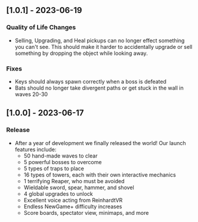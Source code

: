 ## [1.0.1] - 2023-06-19

### Quality of Life Changes
-  Selling, Upgrading, and Heal pickups can no longer effect something you can't see. This should make it harder to accidentally upgrade or sell something by dropping the object while looking away.

### Fixes
- Keys should always spawn correctly when a boss is defeated
- Bats should no longer take divergent paths or get stuck in the wall in waves 20-30

## [1.0.0] - 2023-06-17

### Release
- After a year of development we finally released the world! Our launch features include:
  - 50 hand-made waves to clear
  - 5 powerful bosses to overcome
  - 5 types of traps to place
  - 16 types of towers, each with their own interactive mechanics
  - 1 terrifying Reaper, who must be avoided
  - Wieldable sword, spear, hammer, and shovel
  - 4 global upgrades to unlock
  - Excellent voice acting from ReinhardtVR
  - Endless NewGame+ difficulty increases
  - Score boards, spectator view, minimaps, and more
